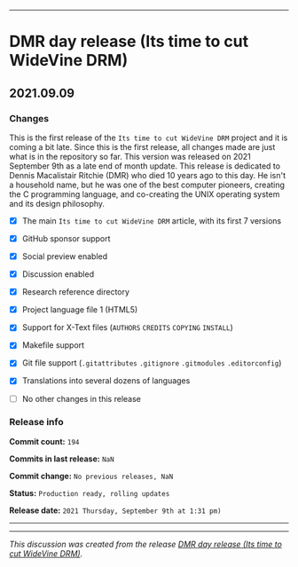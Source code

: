 
***

# DMR day release (Its time to cut WideVine DRM)

## 2021.09.09

### Changes

This is the first release of the `Its time to cut WideVine DRM` project and it is coming a bit late. Since this is the first release, all changes made are just what is in the repository so far. This version was released on 2021 September 9th as a late end of month update. This release is dedicated to Dennis Macalistair Ritchie (DMR) who died 10 years ago to this day. He isn't a household name, but he was one of the best computer pioneers, creating the C programming language, and co-creating the UNIX operating system and its design philosophy.

- [x] The main `Its time to cut WideVine DRM` article, with its first 7 versions

- [x] GitHub sponsor support

- [x] Social preview enabled

- [x] Discussion enabled

- [x] Research reference directory

- [x] Project language file 1 (HTML5)

- [x] Support for X-Text files (`AUTHORS` `CREDITS` `COPYING` `INSTALL`)

- [x] Makefile support

- [x] Git file support (`.gitattributes` `.gitignore` `.gitmodules` `.editorconfig`)

- [x] Translations into several dozens of languages

- [ ] No other changes in this release

### Release info

**Commit count:** `194`

**Commits in last release:** `NaN`

**Commit change:** `No previous releases, NaN`

**Status:** `Production ready, rolling updates`

**Release date:** `2021 Thursday, September 9th at 1:31 pm)`

***


<hr /><em>This discussion was created from the release <a href='https://github.com/seanpm2001/Its-time-to-cut-WideVine-DRM/releases/tag/2021.09.09'>DMR day release (Its time to cut WideVine DRM)</a>.</em>
